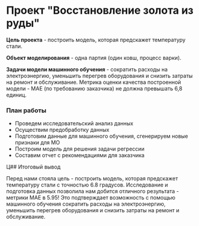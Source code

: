 # Проект "Восстановление золота из руды"


  **Цель проекта** -  построить модель, которая предскажет температуру стали.
  
  **Объект моделирования** -  одна партия (один ковш, процесс варки).
  
  **Задачи модели машинного обучения** - сократить расходы на электроэнергию, уменьшить перегрев оборудования и снизить затраты на ремонт и обслуживание. Метрика оценки качества построенной модели - МАЕ (по требованию заказчика) не должна превышать 6,8 единиц.

### План работы
- Проведем исследовательский анализ данных
- Осуществим предобработку данных
- Подготовим данные для машинного обучения, сгенерируем новые признаки для МО  
- Построим модель для решения задачи регрессии
- Составим отчет с рекомендациями для заказчика

Ц## Итоговый вывод

Перед нами стояла цель - построить модель, которая предскажет температуру стали с точностью 6.8 градусов. Исследование и подготовка данных позволила нам добится отличного результата - метрики МАЕ в  5.95! Это подтверждает возможность с помощью машинного обучения сократить расходы на электроэнергию, уменьшить перегрев оборудования и снизить затраты на ремонт и обслуживание.
